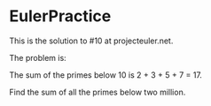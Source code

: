 # EulerPractice

This is the solution to #10 at projecteuler.net.

The problem is:

The sum of the primes below 10 is 2 + 3 + 5 + 7 = 17.

Find the sum of all the primes below two million.
